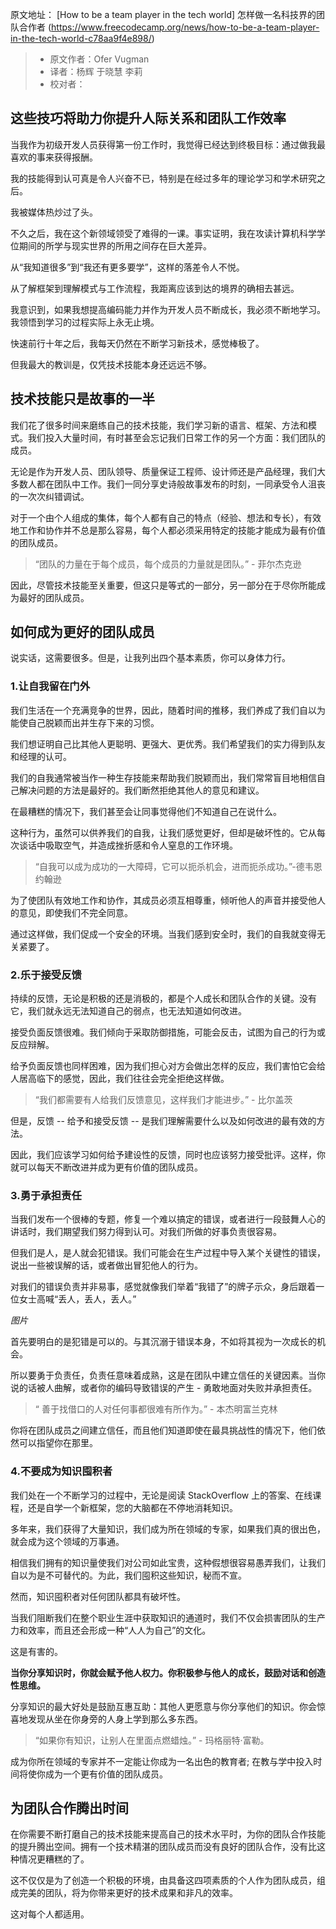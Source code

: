 原文地址：
[How to be a team player in the tech world] 怎样做一名科技界的团队合作者
(https://www.freecodecamp.org/news/how-to-be-a-team-player-in-the-tech-world-c78aa9f4e898/)

> -   原文作者：Ofer Vugman
> -   译者：杨辉 于晓慧 李莉
> -   校对者：

## 这些技巧将助力你提升人际关系和团队工作效率

当我作为初级开发人员获得第一份工作时，我觉得已经达到终极目标：通过做我最喜欢的事来获得报酬。

我的技能得到认可真是令人兴奋不已，特别是在经过多年的理论学习和学术研究之后。

我被媒体热炒过了头。

不久之后，我在这个新领域领受了难得的一课。事实证明，我在攻读计算机科学学位期间的所学与现实世界的所用之间存在巨大差异。

从“我知道很多”到“我还有更多要学”，这样的落差令人不悦。

从了解框架到理解模式与工作流程，我距离应该到达的境界的确相去甚远。

我意识到，如果我想提高编码能力并作为开发人员不断成长，我必须不断地学习。我领悟到学习的过程实际上永无止境。

快速前行十年之后，我每天仍然在不断学习新技术，感觉棒极了。

但我最大的教训是，仅凭技术技能本身还远远不够。

## 技术技能只是故事的一半

我们花了很多时间来磨练自己的技术技能，我们学习新的语言、框架、方法和模式。我们投入大量时间，有时甚至会忘记我们日常工作的另一个方面：我们团队的成员。

无论是作为开发人员、团队领导、质量保证工程师、设计师还是产品经理，我们大多数人都在团队中工作。我们一同分享史诗般故事发布的时刻，一同承受令人沮丧的一次次纠错调试。

对于一个由个人组成的集体，每个人都有自己的特点（经验、想法和专长），有效地工作和协作并不总是那么容易，每个人都必须采用特定的技能才能成为最有价值的团队成员。

> “团队的力量在于每个成员，每个成员的力量就是团队。” - 菲尔杰克逊

因此，尽管技术技能至关重要，但这只是等式的一部分，另一部分在于尽你所能成为最好的团队成员。

## 如何成为更好的团队成员

说实话，这需要很多。但是，让我列出四个基本素质，你可以身体力行。

### 1.让自我留在门外

我们生活在一个充满竞争的世界，因此，随着时间的推移，我们养成了我们自以为能使自己脱颖而出并生存下来的习惯。

我们想证明自己比其他人更聪明、更强大、更优秀。我们希望我们的实力得到队友和经理的认可。

我们的自我通常被当作一种生存技能来帮助我们脱颖而出，我们常常盲目地相信自己解决问题的方法是最好的。我们断然拒绝其他人的意见和建议。

在最糟糕的情况下，我们甚至会让同事觉得他们不知道自己在说什么。

这种行为，虽然可以供养我们的自我，让我们感觉更好，但却是破坏性的。它从每次谈话中吸取空气，并造成挫折感和令人窒息的工作环境。

> “自我可以成为成功的一大障碍，它可以扼杀机会，进而扼杀成功。”-德韦恩约翰逊

为了使团队有效地工作和协作，其成员必须互相尊重，倾听他人的声音并接受他人的意见，即使我们不完全同意。

通过这样做，我们促成一个安全的环境。当我们感到安全时，我们的自我就变得无关紧要了。

### 2.乐于接受反馈

持续的反馈，无论是积极的还是消极的，都是个人成长和团队合作的关键。没有它，我们就永远无法知道自己的弱点，也无法知道如何改进。

接受负面反馈很难。我们倾向于采取防御措施，可能会反击，试图为自己的行为或反应辩解。

给予负面反馈也同样困难，因为我们担心对方会做出怎样的反应，我们害怕它会给人居高临下的感觉，因此，我们往往会完全拒绝这样做。

> “我们都需要有人给我们反馈意见，这样我们才能进步。” - 比尔盖茨

但是，反馈 -- 给予和接受反馈 -- 是我们理解需要什么以及如何改进的最有效的方法。

因此，我们应该学习如何给予建设性的反馈，同时也应该努力接受批评。这样，你就可以每天不断改进并成为更有价值的团队成员。

### 3.勇于承担责任

当我们发布一个很棒的专题，修复一个难以搞定的错误，或者进行一段鼓舞人心的讲话时，我们期望我们努力得到认可。对我们所做的好事负责很容易。

但我们是人，是人就会犯错误。我们可能会在生产过程中导入某个关键性的错误，说出一些被误解的话，或者做出冒犯他人的行为。

对我们的错误负责并非易事，感觉就像我们举着“我错了”的牌子示众，身后跟着一位女士高喊“丢人，丢人，丢人。”

_图片_

首先要明白的是犯错是可以的。与其沉溺于错误本身，不如将其视为一次成长的机会。

所以要勇于负责任，负责任意味着成熟，这是在团队中建立信任的关键因素。当你说的话被人曲解，或者你的编码导致错误的产生 - 勇敢地面对失败并承担责任。

> “ 善于找借口的人对任何事都很难有所作为。” - 本杰明富兰克林

你将在团队成员之间建立信任，而且他们知道即使在最具挑战性的情况下，他们依然可以指望你在那里。

### 4.不要成为知识囤积者

我们处在一个不断学习的过程中，无论是阅读 StackOverflow 上的答案、在线课程，还是自学一个新框架，您的大脑都在不停地消耗知识。

多年来，我们获得了大量知识，我们成为所在领域的专家，如果我们真的很出色，就会成为这个领域的万事通。

相信我们拥有的知识量使我们对公司如此宝贵，这种假想很容易愚弄我们，让我们自以为是不可替代的。为此，我们囤积这些知识，秘而不宣。

然而，知识囤积者对任何团队都具有破坏性。

当我们阻断我们在整个职业生涯中获取知识的通道时，我们不仅会损害团队的生产力和效率，而且还会形成一种“人人为自己”的文化。

这是有害的。

**当你分享知识时，你就会赋予他人权力。你积极参与他人的成长，鼓励对话和创造性思维。**

分享知识的最大好处是鼓励互惠互助：其他人更愿意与你分享他们的知识。你会惊喜地发现从坐在你身旁的人身上学到那么多东西。

> “如果你有知识，让别人在里面点燃蜡烛。” - 玛格丽特·富勒。

成为你所在领域的专家并不一定能让你成为一名出色的教育者; 在教与学中投入时间将使你成为一个更有价值的团队成员。

## 为团队合作腾出时间

在你需要不断打磨自己的技术技能来提高自己的技术水平时，为你的团队合作技能的提升腾出空间。拥有一个技术精湛的团队成员而没有良好的团队合作，没有比这种情况更糟糕的了。

这不仅仅是为了创造一个积极的环境，由具备这四项素质的个人作为团队成员，组成完美的团队，将为你带来更好的技术成果和非凡的效率。

这对每个人都适用。
